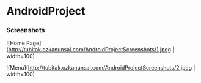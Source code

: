 # AndroidProject

### Screenshots

![Home Page](http://tubitak.ozkanunsal.com/AndroidProjectScreenshots/1.jpeg | width=100)


![Menu](http://tubitak.ozkanunsal.com/AndroidProjectScreenshots/2.jpeg | width=100)

